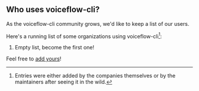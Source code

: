 ## Who uses voiceflow-cli?

As the voiceflow-cli community grows, we'd like to keep a list of our users.

Here's a running list of some organizations using voiceflow-cli[^1]:

1. Empty list, become the first one!

Feel free to [add yours](https://github.com/xavidop/voiceflow-cli/edit/main/USERS.md)!

<!--
Hey! Thanks for looking into this file!
If you're going to edit it, please:
- keep a-z ordering :)
- edit only the USERS.md file at the repository's root folder
- /www/docs/users.md is auto-copied from /USERS.md
-->

[^1]: Entries were either added by the companies themselves or by the maintainers after seeing it in the wild.